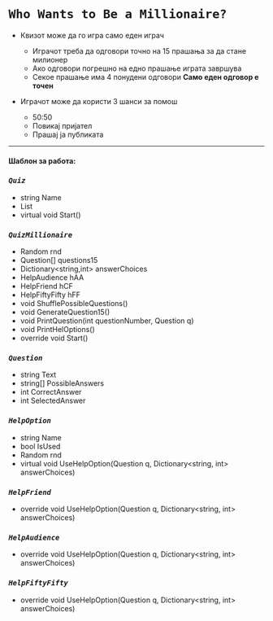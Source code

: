 # `Who Wants to Be a Millionaire?`

* Квизот може да го игра само еден играч
    - Играчот треба да одговори точно на 15 прашања за да стане милионер
    - Ако одговори погрешно на едно прашање играта завршува
    - Секое прашање има 4 понудени одговори
**Само еден одговор е точен**


* Играчот може да користи 3 шанси за помош
    - 50:50
    - Повикај пријател
    - Прашај ја публиката

---

#### Шаблон за работа:

### *`Quiz`*
- string Name
- List<Question>
- virtual void Start()

### *`QuizMillionaire`*
- Random rnd
- Question[] questions15
- Dictionary<string,int> answerChoices
- HelpAudience hAA
- HelpFriend hCF
- HelpFiftyFifty hFF
- void ShufflePossibleQuestions()
- void GenerateQuestion15()
- void PrintQuestion(int questionNumber, Question q)
- void PrintHelOptions()
- override void Start()

### *`Question`*
- string Text
- string[] PossibleAnswers
- int CorrectAnswer
- int SelectedAnswer

### *`HelpOption`*
- string Name
- bool IsUsed
- Random rnd
- virtual void UseHelpOption(Question q, Dictionary<string, int> answerChoices)

### *`HelpFriend`*
- override void UseHelpOption(Question q, Dictionary<string, int> answerChoices)

### *`HelpAudience`*
- override void UseHelpOption(Question q, Dictionary<string, int> answerChoices)

### *`HelpFiftyFifty`*
- override void UseHelpOption(Question q, Dictionary<string, int> answerChoices)
